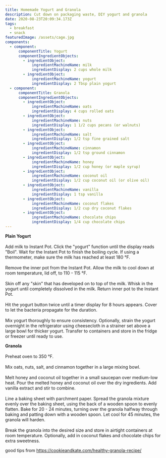```yaml
---
title: Homemade Yogurt and Granola
description: Cut down on packaging waste, DIY yogurt and granola
date: 2020-08-23T20:09:34.173Z
tags:
  - breakfast
  - snack
featuredImage: /assets/cage.jpg
components:
  - component:
      componentTitle: Yogurt
      componentIngredientObjects:
        - ingredientObject:
            ingredientMachineName: milk
            ingredientDisplay: 2 cups whole milk
        - ingredientObject:
            ingredientMachineName: yogurt
            ingredientDisplay: 2 Tbsp plain yogurt
  - component:
      componentTitle: Granola
      componentIngredientObjects:
        - ingredientObject:
            ingredientMachineName: oats
            ingredientDisplay: 4 cups rolled oats
        - ingredientObject:
            ingredientMachineName: nuts
            ingredientDisplay: 1 1/2 cups pecans (or walnuts)
        - ingredientObject:
            ingredientMachineName: salt
            ingredientDisplay: 1/2 tsp fine grained salt
        - ingredientObject:
            ingredientMachineName: cinnamon
            ingredientDisplay: 1/2 tsp ground cinnamon
        - ingredientObject:
            ingredientMachineName: honey
            ingredientDisplay: 1/2 cup honey (or maple syrup)
        - ingredientObject:
            ingredientMachineName: coconut oil
            ingredientDisplay: 1/2 cup coconut oil (or olive oil)
        - ingredientObject:
            ingredientMachineName: vanilla
            ingredientDisplay: 1 tsp vanilla
        - ingredientObject:
            ingredientMachineName: coconut flakes
            ingredientDisplay: 1/2 cup dry coconut flakes
        - ingredientObject:
            ingredientMachineName: chocolate chips
            ingredientDisplay: 1/4 cup chocolate chips
---
```

**Plain Yogurt**\
\
Add milk to Instant Pot. Click the "yogurt" function until the display reads "Boil". Wait for the Instant Pot to finish the boiling cycle. If using a thermometer, make sure the milk has reached at least 180 °F.\
\
Remove the inner pot from the Instant Pot. Allow the milk to cool down at room temperature, lid off, to 110 - 115 °F.\
\
Skin off any "skin" that has developed on to top of the milk. Whisk in the yogurt until completely dissolved in the milk. Return inner pot to the Instant Pot.\
\
Hit the yogurt button twice until a timer display for 8 hours appears. Cover to let the bacteria propagate for the duration.\
\
Mix yogurt thoroughly to ensure consistency. Optionally, strain the yogurt overnight in the refrigerator using cheesecloth in a strainer set above a large bowl for thicker yogurt. Transfer to containers and store in the fridge or freezer until ready to use.

**Granola**\
\
Preheat oven to 350 °F.\
\
Mix oats, nuts, salt, and cinnamon together in a large mixing bowl.\
\
Melt honey and coconut oil together in a small saucepan over medium-low heat. Pour the melted honey and coconut oil over the dry ingredients. Add vanilla extract and stir to combine.\
\
Line a baking sheet with parchment paper. Spread the granola mixture evenly over the baking sheet, using the back of a wooden spoon to evenly flatten. Bake for 20 - 24 minutes, turning over the granola halfway through baking and patting down with a wooden spoon. Let cool for 45 minutes, the granola will harden.\
\
Break the granola into the desired size and store in airtight containers at room temperature. Optionally, add in coconut flakes and chocolate chips for extra sweetness.

good tips from <https://cookieandkate.com/healthy-granola-recipe/>